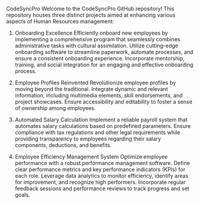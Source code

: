 CodeSyncPro
Welcome to the CodeSyncPro GitHub repository! This repository houses three distinct projects aimed at enhancing various aspects of Human Resources management:

1. Onboarding Excellence
Efficiently onboard new employees by implementing a comprehensive program that seamlessly combines administrative tasks with cultural assimilation. Utilize cutting-edge onboarding software to streamline paperwork, automate processes, and ensure a consistent onboarding experience. Incorporate mentorship, training, and social integration for an engaging and effective onboarding process.

2. Employee Profiles Reinvented
Revolutionize employee profiles by moving beyond the traditional. Integrate dynamic and relevant information, including multimedia elements, skill endorsements, and project showcases. Ensure accessibility and editability to foster a sense of ownership among employees.

3. Automated Salary Calculation
Implement a reliable payroll system that automates salary calculations based on predefined parameters. Ensure compliance with tax regulations and other legal requirements while providing transparency to employees regarding their salary components, deductions, and benefits.

4. Employee Efficiency Management System
Optimize employee performance with a robust performance management software. Define clear performance metrics and key performance indicators (KPIs) for each role. Leverage data analytics to monitor efficiency, identify areas for improvement, and recognize high performers. Incorporate regular feedback sessions and performance reviews to track progress and set goals.
